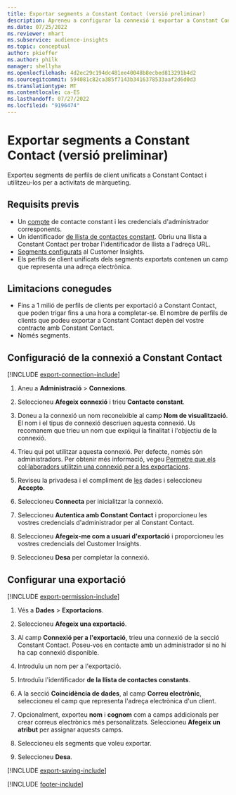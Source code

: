 ```yaml
---
title: Exportar segments a Constant Contact (versió preliminar)
description: Apreneu a configurar la connexió i exportar a Constant Contact.
ms.date: 07/25/2022
ms.reviewer: mhart
ms.subservice: audience-insights
ms.topic: conceptual
author: pkieffer
ms.author: philk
manager: shellyha
ms.openlocfilehash: 4d2ec29c194dc481ee40048b8ecbed813291b4d2
ms.sourcegitcommit: 594081c82ca385f7143b3416378533aaf2d6d0d3
ms.translationtype: MT
ms.contentlocale: ca-ES
ms.lasthandoff: 07/27/2022
ms.locfileid: "9196474"
---
```

# <a name="export-segments-to-constant-contact-preview"></a>Exportar segments a Constant Contact (versió preliminar)

Exporteu segments de perfils de client unificats a Constant Contact i utilitzeu-los per a activitats de màrqueting.

## <a name="prerequisites"></a>Requisits previs

- Un [compte](https://www.constantcontact.com/account-home) de contacte constant i les credencials d'administrador corresponents.
- Un identificador [de llista de contactes constant](https://app.constantcontact.com/pages/contacts/ui#lists). Obriu una llista a Constant Contact per trobar l'identificador de llista a l'adreça URL.
- [Segments configurats](segments.md) al Customer Insights.
- Els perfils de client unificats dels segments exportats contenen un camp que representa una adreça electrònica.

## <a name="known-limitations"></a>Limitacions conegudes

- Fins a 1 milió de perfils de clients per exportació a Constant Contact, que poden trigar fins a una hora a completar-se. El nombre de perfils de clients que podeu exportar a Constant Contact depèn del vostre contracte amb Constant Contact.
- Només segments.

## <a name="set-up-connection-to-constant-contact"></a>Configuració de la connexió a Constant Contact

[!INCLUDE [export-connection-include](includes/export-connection-admn.md)]

1. Aneu a **Administració** > **Connexions**.

1. Seleccioneu **Afegeix connexió** i trieu **Contacte constant**.

1. Doneu a la connexió un nom reconeixible al camp **Nom de visualització**. El nom i el tipus de connexió descriuen aquesta connexió. Us recomanem que trieu un nom que expliqui la finalitat i l'objectiu de la connexió.

1. Trieu qui pot utilitzar aquesta connexió. Per defecte, només són administradors. Per obtenir més informació, vegeu [Permetre que els col·laboradors utilitzin una connexió per a les exportacions](connections.md#allow-contributors-to-use-a-connection-for-exports).

1. Reviseu la privadesa i el compliment de [les](connections.md#data-privacy-and-compliance) dades i seleccioneu **Accepto**.

1. Seleccioneu **Connecta** per inicialitzar la connexió.

1. Seleccioneu **Autentica amb Constant Contact** i proporcioneu les vostres credencials d'administrador per al Constant Contact.

1. Seleccioneu **Afegeix-me com a usuari d'exportació** i proporcioneu les vostres credencials del Customer Insights.

1. Seleccioneu **Desa** per completar la connexió.

## <a name="configure-an-export"></a>Configurar una exportació

[!INCLUDE [export-permission-include](includes/export-permission.md)]

1. Vés a **Dades** > **Exportacions**.

1. Seleccioneu **Afegeix una exportació**.

1. Al camp **Connexió per a l'exportació**, trieu una connexió de la secció Constant Contact. Poseu-vos en contacte amb un administrador si no hi ha cap connexió disponible.

1. Introduïu un nom per a l'exportació.

1. Introduïu l'identificador **de la llista de contactes constants**.

1. A la secció **Coincidència de dades**, al camp **Correu electrònic**, seleccioneu el camp que representa l'adreça electrònica d'un client.

1. Opcionalment, exporteu **nom** i **cognom** com a camps addicionals per crear correus electrònics més personalitzats. Seleccioneu **Afegeix un atribut** per assignar aquests camps.

1. Seleccioneu els segments que voleu exportar.

1. Seleccioneu **Desa**.

[!INCLUDE [export-saving-include](includes/export-saving.md)]

[!INCLUDE [footer-include](includes/footer-banner.md)]
